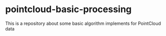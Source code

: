 # pointcloud-basic-processing
This is a repository about some basic algorithm implements for PointCloud data

